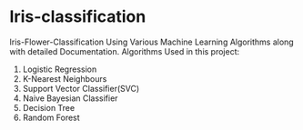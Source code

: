 # Iris-classification
Iris-Flower-Classification Using Various Machine Learning Algorithms along with detailed Documentation.
Algorithms Used in this project:
1) Logistic Regression   
2) K-Nearest Neighbours   
3) Support Vector Classifier(SVC)    
4) Naive Bayesian Classifier    
5) Decision Tree  
6) Random Forest

